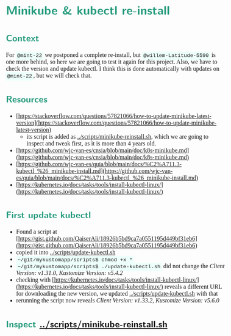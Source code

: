 <style>
body {
  font-family: Spectral, "Gentium Basic", Cardo , "Linux Libertine o", "Palatino Linotype", Cambria, serif;
  font-size: 100% !important;
  padding-right: 12%;
}
code {
	padding: 0.25em;
	
	white-space: pre;
	font-family: "Tlwg mono", Consolas, "Liberation Mono", Menlo, Courier, monospace;
	
	background-color: #ECFFFA;
	//border: 1px solid #ccc;
	//border-radius: 3px;
}

kbd {
	display: inline-block;
	padding: 3px 5px;
	font-family: "Tlwg mono", Consolas, "Liberation Mono", Menlo, Courier, monospace;
	line-height: 10px;
	color: #555;
	vertical-align: middle;
	background-color: #ECFFFA;
	border: solid 1px #ccc;
	border-bottom-color: #bbb;
	border-radius: 3px;
	box-shadow: inset 0 -1px 0 #bbb;
}

h1,h2,h3,h4,h5 {
  color: #269B7D; 
  font-family: "fira sans", "Latin Modern Sans", Calibri, "Trebuchet MS", sans-serif;
}

</style>

# Minikube & kubectl re-install

## Context
For `@mint-22` we postponed a complete re-install, but `@willem-Latitude-5590` is one more behind, so here we are
going to test it again for this project.
Also, we have to check the version and update kubectl. I think this is done automatically with updates on `@mint-22`,
but we will check that.

## Resources
- [https://stackoverflow.com/questions/57821066/how-to-update-minikube-latest-version](https://stackoverflow.com/questions/57821066/how-to-update-minikube-latest-version)
  - its script is added as [../scripts/minikube-reinstall.sh](../scripts/minikube-reinstall.sh), which we are going
    to inspect and tweak first, as it is more than 4 years old.
- [https://github.com/wjc-van-es/cnsia/blob/main/doc/k8s-minikube.md](https://github.com/wjc-van-es/cnsia/blob/main/doc/k8s-minikube.md)
- [https://github.com/wjc-van-es/quia/blob/main/docs/%C2%A711.3-kubectl_%26_minikube-install.md](https://github.com/wjc-van-es/quia/blob/main/docs/%C2%A711.3-kubectl_%26_minikube-install.md)
- [https://kubernetes.io/docs/tasks/tools/install-kubectl-linux/](https://kubernetes.io/docs/tasks/tools/install-kubectl-linux/)

## First update kubectl
- Found a script at 
  [https://gist.github.com/QaiserAli/18926b5bd9ca7a0551195d449bf31eb6](https://gist.github.com/QaiserAli/18926b5bd9ca7a0551195d449bf31eb6)
- copied it into [../scripts/update-kubectl.sh](../scripts/update-kubectl.sh)
- `~/git/mykustomapp/scripts$ chmod +x *`
- `~/git/mykustomapp/scripts$ ./update-kubectl.sh` did not change the _Client Version: v1.31.0, Kustomize Version: v5.4.2_
- checking with 
  [https://kubernetes.io/docs/tasks/tools/install-kubectl-linux/](https://kubernetes.io/docs/tasks/tools/install-kubectl-linux/)
  reveals a different URL for downloading the new version, we updated
  [../scripts/update-kubectl.sh](../scripts/update-kubectl.sh) with that
- rerunning the script now reveals _Client Version: v1.33.2, Kustomize Version: v5.6.0_

## Inspect [../scripts/minikube-reinstall.sh](../scripts/minikube-reinstall.sh)

